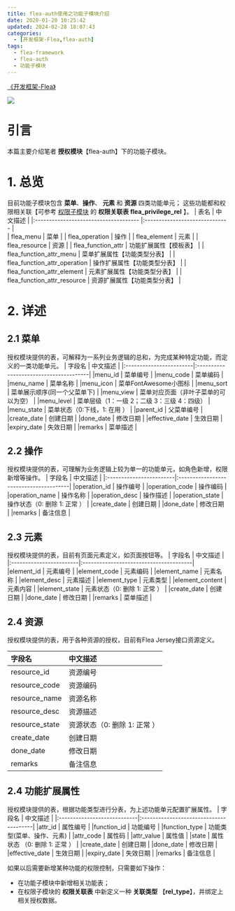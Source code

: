 ```yaml
---
title: flea-auth使用之功能子模块介绍
date: 2020-01-20 10:25:42
updated: 2024-02-28 18:07:43
categories:
  - [开发框架-Flea,flea-auth]
tags:
  - flea-framework
  - flea-auth
  - 功能子模块
---
```


[《开发框架-Flea》](/categories/开发框架-Flea/)

![](/images/flea-logo.png)

# 引言
本篇主要介绍笔者 **授权模块**【flea-auth】下的功能子模块。
# 1. 总览
目前功能子模块包含 **菜单**、**操作**、 **元素** 和 **资源** 四类功能单元；
这些功能都和权限相关联【可参考 [权限子模块](/2020/01/14/flea-framework/flea-auth/flea-auth-privilege-module-introduction/) 的 **权限关联表 flea_privilege_rel** 】。
|  表名                    				   |  中文描述                        |
|:------------------------------------- |:------------------------------   |  
|  flea_menu                			|  菜单                            |
|  flea_operation           			|  操作                            |
|  flea_element            			|  元素                           |
|  flea_resource                       |  资源                                             |
|  flea_function_attr        			|  功能扩展属性【模板表】             |
|  flea_function_attr_menu       |  菜单扩展属性【功能类型分表】 |
|  flea_function_attr_operation |  操作扩展属性【功能类型分表】 |
|  flea_function_attr_element   |  元素扩展属性【功能类型分表】 |
|  flea_function_attr_resource  |  资源扩展属性【功能类型分表】 |

# 2. 详述
## 2.1 菜单
授权模块提供的表，可解释为一系列业务逻辑的总和，为完成某种特定功能，而定义的一类功能单元。
|   字段名                |    中文描述                             |
|:------------------------|:---------------------------------------|
|menu_id                | 菜单编号                                |
|menu_code           | 菜单编码                                 |
|menu_name          | 菜单名称                                       |
|menu_icon            | 菜单FontAwesome小图标               |
|menu_sort            | 菜单展示顺序(同一个父菜单下)     |
|menu_view            | 菜单对应页面（非叶子菜单的可以为空）     |
|menu_level            | 菜单层级（1：一级 2；二级 3：三级 4：四级）    |
|menu_state            | 菜单状态（0:下线，1: 在用 ）    |
|parent_id               | 父菜单编号    |
|create_date            | 创建日期    |
|done_date             | 修改日期   |
|effective_date        | 生效日期   |
|expiry_date            | 失效日期   |
|remarks                 | 菜单描述   |
## 2.2 操作
授权模块提供的表，可理解为业务逻辑上较为单一的功能单元，如角色新增，权限新增等操作。
|   字段名                |    中文描述                             |
|:------------------------|:---------------------------------------|
|operation_id          | 操作编号                                  |
|operation_code      | 操作编码                                    |
|operation_name      | 操作名称                                    |
|operation_desc       | 操作描述             				       |
|operation_state      | 操作状态（0: 删除 1: 正常 ）    |
|create_date            | 创建日期                                  |
|done_date              | 修改日期                                   |
|remarks                  | 备注信息                                    |

## 2.3 元素
授权模块提供的表，目前有页面元素定义，如页面按钮等。
|   字段名                |    中文描述                             |
|:------------------------|:---------------------------------------|
|element_id            | 元素编号                              |
|element_code       | 元素编码                                |
|element_name       | 元素名称              				|
|element_desc         | 元素描述    						 |
|element_type         | 元素类型     						|
|element_content    | 元素内容   							 |
|element_state        | 元素状态（0: 删除 1: 正常 ）   |
|create_date            | 创建日期   							 |
|done_date             | 修改日期   							|
|remarks                 | 菜单描述   							|

## 2.4 资源
授权模块提供的表，用于各种资源的授权，目前有Flea Jersey接口资源定义。

|   字段名                |    中文描述                             |
|:------------------------|:---------------------------------------|
|resource_id          | 资源编号                                  |
|resource_code      | 资源编码                                    |
|resource_name      | 资源名称                                    |
|resource_desc       | 资源描述             				       |
|resource_state      | 资源状态（0: 删除 1: 正常 ）    |
|create_date            | 创建日期                                  |
|done_date              | 修改日期                                   |
|remarks                  | 备注信息                                    |

## 2.4 功能扩展属性
授权模块提供的表，根据功能类型进行分表，为上述功能单元配置扩展属性。
|   字段名                    |    中文描述                             |
|:----------------------------|:---------------------------------------|
|attr_id       					| 属性编号                              	 |
|function_id             		| 功能编号  |
|function_type             	| 功能类型(菜单、操作、元素)   |
|attr_code       				| 属性码                             		 |
|attr_value         			| 属性值                              			|
|state        					| 属性状态 （0: 删除 1: 正常 ）  |
|create_date            	| 创建日期   								 |
|done_date            	 	| 修改日期   								|
|effective_date            | 生效日期  								 |
|expiry_date               | 失效日期   								|
|remarks                    | 备注信息   								|


如果以后需要新增某种功能的权限控制，只需要如下操作：
- 在功能子模块中新增相关功能表；
- 在权限子模块的 **权限关联表** 中新定义一种 **关联类型** 【**rel_type**】，并绑定上相关授权数据。

